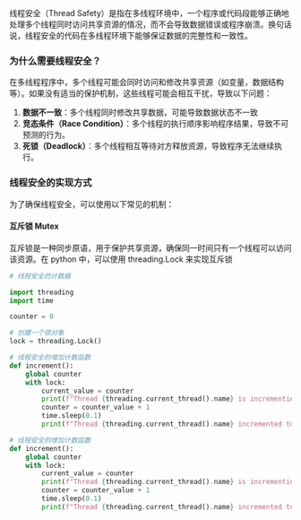 线程安全（Thread Safety）是指在多线程环境中，一个程序或代码段能够正确地处理多个线程同时访问共享资源的情况，而不会导致数据错误或程序崩溃。换句话说，线程安全的代码在多线程环境下能够保证数据的完整性和一致性。

### 为什么需要线程安全？

在多线程程序中，多个线程可能会同时访问和修改共享资源（如变量，数据结构等）。如果没有适当的保护机制，这些线程可能会相互干扰，导致以下问题：

1. **数据不一致**：多个线程同时修改共享数据，可能导致数据状态不一致
2. **竞态条件（Race Condition）**：多个线程的执行顺序影响程序结果，导致不可预测的行为。
3. **死锁（Deadlock）**：多个线程相互等待对方释放资源，导致程序无法继续执行。

### 线程安全的实现方式

为了确保线程安全，可以使用以下常见的机制：

#### 互斥锁 Mutex

互斥锁是一种同步原语，用于保护共享资源，确保同一时间只有一个线程可以访问该资源。在 python 中，可以使用 threading.Lock 来实现互斥锁

```python
# 线程安全的计数器

import threading 
import time 

counter = 0

# 创建一个锁对象
lock = threading.Lock() 

# 线程安全的增加计数函数
def increment():
    global counter 
    with lock:
        current_value = counter 
        print(f"Thread {threading.current_thread().name} is incrementing from {current_value}")
        counter = counter_value + 1
        time.sleep(0.1)
        print(f"Thread {threading.current_thread().name} incremented to {counter}")

# 线程安全的增加计数函数
def increment():
    global counter 
    with lock:
        current_value = counter 
        print(f"Thread {threading.current_thread().name} is incrementing from {current_value}")
        counter = counter_value + 1
        time.sleep(0.1)
        print(f"Thread {threading.current_thread().name} incremented to {counter}")
```

